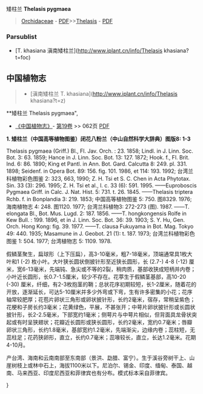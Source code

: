 矮柱兰 **Thelasis pygmaea**

> [Orchidaceae](http://www.iplant.cn/info/Orchidaceae?t=foc) - [PDF](http://www.iplant.cn/foc/pdf/Orchidaceae.pdf)>>[Thelasis](http://www.iplant.cn/info/Thelasis?t=foc) - [PDF](http://www.iplant.cn/foc/pdf/Thelasis.pdf)



### Parsublist

* [T.  khasiana  滇南矮柱兰](http://www.iplant.cn/info/Thelasis khasiana?t=foc)

## 中国植物志

> * [滇南矮柱兰  T.  khasiana](http://www.iplant.cn/info/Thelasis khasiana?t=z)


**矮柱兰 Thelasis pygmaea",



* [《中国植物志》](http://www.iplant.cn/frps)- [第19卷](http://www.iplant.cn/frps/vol/19) >> 062页 [PDF](http://www.iplant.cn/frps/pdf/19/062.pdf)


**1. 矮柱兰（中国高等植物图鉴）闭花八粉兰（中山自然科学大辞典）图版8: 1-3**

Thelasis pygmaea (Griff.) Bl., Fl. Jav. Orch. : 23. 1858; Lindl. in J. Linn. Soc. Bot. 3: 63. 1859; Hance in J. Linn. Soc. Bot. 13: 127. 1872; Hook. f., Fl. Brit. Ind. 6: 86. 1890; King et Pantl. in Ann. Bot. Gard. Calcutta 8: 249. pl. 331. 1898; Seidenf. in Opera Bot. 89: 156. fig. 101. 1986, et 114: 193. 1992; 台湾兰科植物彩色图鉴 2: 323, 663, 1990; Z. H. Tsi et S. C. Chen in Acta Phytotax. Sin. 33 (3): 296. 1995; Z. H. Tsi et al., l. c. 33 (6): 591. 1995. ——Euproboscis Pygmaea Griff. in Calc. J. Nat. Hist. 5: 731. t. 26. 1845. ——Thelasis triptera Rchb. f. in Bonplandia 3: 219. 1853; 中国高等植物图鉴 5: 750. 图8329. 1976; 海南植物志 4: 248. 图1120. 1977; 台湾兰科植物3: 272-273 (图). 1987. ——T. elongata Bl., Bot. Mus. Lugd. 2: 187. 1856. ——T. hongkongensis Rolfe in Kew Bull. : 199. 1896, et in J. Linn. Soc. Bot. 36: 39. 1903; S. Y. Hu, Gen. Orch. Hong Kong: fig. 39. 1977. ——T. clausa Fukuyama in Bot. Mag. Tokyo 49: 440. 1935; Masamune in J. Geobot. 21 (1): t. 187. 1973; 台湾兰科植物彩色图鉴 1: 504. 1977; 台湾植物志 5: 1109. 1978.

假鳞茎聚生，扁球形（上下压扁），高3-10毫米，粗7-18毫米，顶端通常具1枚大叶和1 (-2) 枚小叶。大叶狭长圆状倒披针形至近狭长圆形，长 (2.7-) 4-8 (-12) 厘米，宽6-13毫米，先端钝、急尖或不等的2裂，稍肉质，基部收狭成短柄并内卷；小叶近长圆形，长0.7-1.5厘米，较少不存在。花葶生于假鳞茎基部，高10-20 (-30) 厘米，纤细，有2-3枚抱茎的鞘；总状花序初期较短，长1-2厘米，随着花的开放，逐渐延长，可达5-10厘米并多少外弯或下弯，生有许多密集的小花；花序轴常较肥厚；花苞片卵状三角形或卵状披针形，长约2毫米，宿存，常稍呈紫色；花梗和子房长约3毫米；花黄绿色，平展，不甚张开；中萼片卵状披针形或长圆状披针形，长2-2.5毫米，下部宽约1毫米；侧萼片与中萼片相似，但背面具龙骨状突起或有时呈狭翅状；花瓣近长圆形或狭长圆形，长约2毫米，宽约0.7毫米；唇瓣卵状三角形，长约1.8毫米，基部宽约1.2毫米，先端渐尖，边缘内卷；蕊柱短，无蕊柱足；花药狭卵形，直立，长约0.7毫米；蕊喙较长，直立，长达1.2毫米。花期4-10月。

产台湾、海南和云南南部至东南部（景洪、勐腊、富宁）。生于溪谷旁树干上、山崖树枝上或林中石上，海拔1100米以下。尼泊尔、锡金、印度、缅甸、泰国、越南、马来西亚、印度尼西亚和菲律宾也有分布。模式标本采自菲律宾。



}